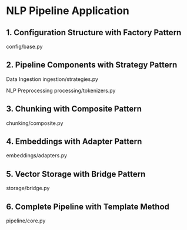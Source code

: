 # NLP Pipeline Application

## 1. Configuration Structure with Factory Pattern

config/base.py

## 2. Pipeline Components with Strategy Pattern

Data Ingestion
ingestion/strategies.py

NLP Preprocessing
processing/tokenizers.py


## 3. Chunking with Composite Pattern

chunking/composite.py

## 4. Embeddings with Adapter Pattern

embeddings/adapters.py

## 5. Vector Storage with Bridge Pattern

storage/bridge.py

## 6. Complete Pipeline with Template Method

pipeline/core.py

